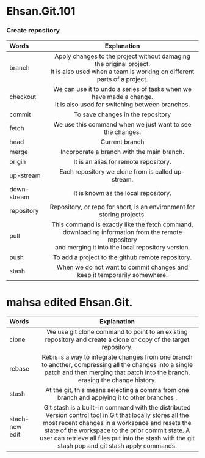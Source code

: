 # Ehsan.Git.101

### Create repository


| Words | Explanation  |
| :------------ |:---------------:|
| branch | Apply changes to the project without damaging the original project.<br> It is also used when a team is working on different parts of a project.|
| checkout| We can use it to undo a series of tasks when we have made a change. <br> It is also used for switching between branches.|
| commit | To save changes in the repository        |
| fetch | We use this command when we just want to see the changes.|
| head | Current branch       |
| merge | Incorporate a branch with the main branch.|
| origin | It is an alias for remote repository.|
| up-stream | Each repository we clone from is called up-stream.|
| down-stream  | It is known as the local repository. |
| repository |Repository, or repo for short, is an environment for storing projects.|
| pull | This command is exactly like the fetch command, downloading information from the remote repository<br> and merging it into the local repository version.|
| push | To add a project to the github remote repository.|
| stash | When we do not want to commit changes and keep it temporarily somewhere.|

# mahsa  edited Ehsan.Git.

| Words | Explanation  |
| :------------ |:---------------:|
|clone | We use git clone command to point to an existing repository and create a clone or copy of the target repository.|
|rebase|Rebis is a way to integrate changes from one branch to another, compressing all the changes into a single patch and then merging that patch into the branch, erasing the change history.|
|stash | At the git, this means selecting a comma from one branch and applying it to other branches .|
|stach-new edit|Git stash is a built-in command with the distributed Version control tool in Git that locally stores all the most recent changes in a workspace and resets the state of the workspace to the prior commit state. A user can retrieve all files put into the stash with the git stash pop and git stash apply commands.|
